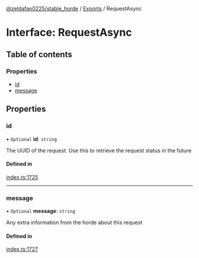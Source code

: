 [@zeldafan0225/stable_horde](../README.md) / [Exports](../modules.md) / RequestAsync

# Interface: RequestAsync

## Table of contents

### Properties

- [id](RequestAsync.md#id)
- [message](RequestAsync.md#message)

## Properties

### id

• `Optional` **id**: `string`

The UUID of the request. Use this to retrieve the request status in the future

#### Defined in

[index.ts:1725](https://github.com/ZeldaFan0225/stable_horde/blob/bf3b9d2/index.ts#L1725)

___

### message

• `Optional` **message**: `string`

Any extra information from the horde about this request

#### Defined in

[index.ts:1727](https://github.com/ZeldaFan0225/stable_horde/blob/bf3b9d2/index.ts#L1727)
